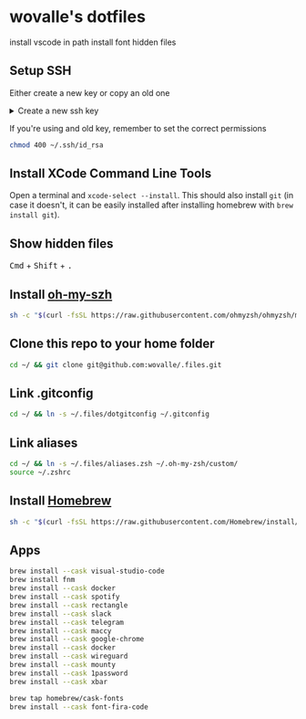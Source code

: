 # wovalle's dotfiles 
 install vscode in path
 install font
 hidden files

## Setup SSH
Either create a new key or copy an old one
<details>
  <summary>Create a new ssh key</summary>

```bash
ssh-keygen -t rsa -b 4096 -C "<email@domain.tld>"
eval "$(ssh-agent -s)"
ssh-add ~/.ssh/id_rsa
```
* Save that ssh key in [Github](https://github.com/settings/keys) and [Bitbucket](https://bitbucket.org/account/user/willyovalle/ssh-keys/)

```bash
sudo apt-get install xclip
cat ~/.ssh/id_rsa.pub | xclip -sel clip
```
</details>

If you're using and old key, remember to set the correct permissions
```bash
chmod 400 ~/.ssh/id_rsa
```

## Install XCode Command Line Tools
Open a terminal and `xcode-select --install`. This should also install `git` (in case it doesn't, it can be easily installed after installing homebrew with `brew install git`).

## Show hidden files
 
<kbd>Cmd</kbd> + <kbd>Shift</kbd> + <kbd>.</kbd>

## Install [oh-my-szh]()
```bash
sh -c "$(curl -fsSL https://raw.githubusercontent.com/ohmyzsh/ohmyzsh/master/tools/install.sh)"
```

## Clone this repo to your home folder
```bash
cd ~/ && git clone git@github.com:wovalle/.files.git

```

## Link .gitconfig
```bash
cd ~/ && ln -s ~/.files/dotgitconfig ~/.gitconfig
```

## Link aliases
```bash
cd ~/ && ln -s ~/.files/aliases.zsh ~/.oh-my-zsh/custom/
source ~/.zshrc
```

## Install [Homebrew](https://brew.sh)
```bash
sh -c "$(curl -fsSL https://raw.githubusercontent.com/Homebrew/install/HEAD/install.sh)"
```


## Apps 

```bash
brew install --cask visual-studio-code
brew install fnm
brew install --cask docker 
brew install --cask spotify 
brew install --cask rectangle 
brew install --cask slack
brew install --cask telegram
brew install --cask maccy
brew install --cask google-chrome
brew install --cask docker
brew install --cask wireguard
brew install --cask mounty
brew install --cask 1password
brew install --cask xbar

brew tap homebrew/cask-fonts
brew install --cask font-fira-code
```





